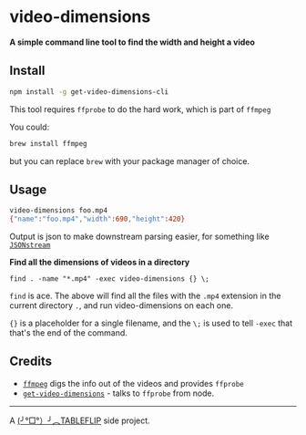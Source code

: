 # video-dimensions

**A simple command line tool to find the width and height a video**

## Install

```sh
npm install -g get-video-dimensions-cli
```

This tool requires `ffprobe` to do the hard work, which is part of `ffmpeg`

You could:

```sh
brew install ffmpeg
```

but you can replace `brew` with your package manager of choice.

## Usage

```sh
video-dimensions foo.mp4
{"name":"foo.mp4","width":690,"height":420}
```

Output is json to make downstream parsing easier, for something like [`JSONstream`](https://github.com/dominictarr/JSONStream)

**Find all the dimensions of videos in a directory**

```
find . -name "*.mp4" -exec video-dimensions {} \;
```
`find` is ace. The above will find all the files with the `.mp4` extension in the current directory `.`, and run video-dimensions on each one.

`{}` is a placeholder for a single filename, and the `\;` is used to tell `-exec` that that's the end of the command.

## Credits

- [`ffmpeg`](https://www.ffmpeg.org/) digs the info out of the videos and provides `ffprobe`
- [`get-video-dimensions`](https://github.com/mgmtio/get-video-dimensions) - talks to `ffprobe` from node.


---

A [(╯°□°）╯︵TABLEFLIP](https://tableflip.io) side project.